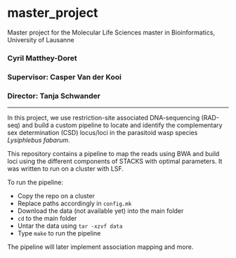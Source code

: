 # master_project
Master project for the Molecular Life Sciences master in Bioinformatics, University of Lausanne

### Cyril Matthey-Doret
### Supervisor: Casper Van der Kooi
### Director: Tanja Schwander
---
In this project, we use restriction-site associated DNA-sequencing (RAD-seq) and build a custom pipeline to locate and identify the complementary sex determination (CSD) locus/loci in the parasitoid wasp species _Lysiphlebus fabarum_.

This repository contains a pipeline to map the reads using BWA and build loci using the different components of STACKS with optimal parameters. It was written to run on a cluster with LSF.

To run the pipeline:
* Copy the repo on a cluster
* Replace paths accordingly in ```config.mk```
* Download the data (not available yet) into the main folder
* ```cd``` to the main folder
* Untar the data using ```tar -xzvf data```
* Type ```make``` to run the pipeline

The pipeline will later implement association mapping and more.
